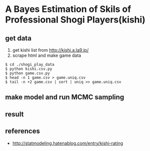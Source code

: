 # A Bayes Estimation of Skils of Professional Shogi Players(kishi)

## get data

1. get kishi list from http://kishi.a.la9.jp/
2. scrape html and make game data

```
$ cd ./shogi_play_data
$ python kishi.csv.py
$ python game.csv.py
$ head -n 1 game.csv > game.uniq.csv
$ tail -n +2 game.csv | sort | uniq >> game.uniq.csv
```

## make model and run MCMC sampling

## result

## references

- http://statmodeling.hatenablog.com/entry/kishi-rating
